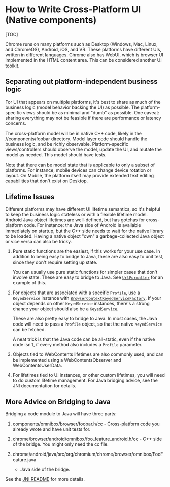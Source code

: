 # How to Write Cross-Platform UI (Native components)

[TOC]

Chrome runs on many platforms such as Desktop (Windows, Mac, Linux, and
ChromeOS), Android, iOS, and VR. These platforms have different UIs, written in
different languages. Chrome also has WebUI, which is browser UI implemented in
the HTML content area. This can be considered another UI toolkit.

## Separating out platform-independent business logic

For UI that appears on multiple platforms, it's best to share as much of the
business logic (model behavior backing the UI) as possible. The
platform-specific views should be as minimal and "dumb" as possible. One caveat:
sharing everything may not be feasible if there are performance or latency
concerns.

The cross-platform model will be in native C++ code, likely in the
//components/foobar directory. Model layer code should handle the business
logic, and be richly observable. Platform-specific views/controllers should
observe the model, update the UI, and mutate the model as needed. This model
should have tests.

Note that there can be model state that is applicable to only a subset of
platforms. For instance, mobile devices can change device rotation or layout. On
Mobile, the platform itself may provide extended text editing capabilities that
don't exist on Desktop.

## Lifetime Issues

Different platforms may have different UI lifetime semantics, so it's helpful to
keep the business logic stateless or with a flexible lifetime model. Android
Java object lifetimes are well-defined, but has gotchas for cross-platform code.
For instance: the Java side of Android is available immediately on startup, but
the C++ side needs to wait for the native library to be loaded. Having a native
object "own" a garbage-collected Java object or vice versa can also be tricky.

 1. Pure static functions are the easiest, if this works for your use case. In
    addition to being easy to bridge to Java, these are also easy to unit test,
    since they don't require setting up state.

    You can usually use pure static functions for simpler cases that don't
    involve state. These are easy to bridge to Java. See
    [`UrlFormatter`](https://cs.chromium.org/chromium/src/components/url_formatter/android/java/src/org/chromium/components/url_formatter/UrlFormatter.java)
    for an example of this.

 2. For objects that are associated with a specific `Profile`, use a
    `KeyedService` instance with
    [`BrowserContextKeyedServiceFactory`](https://cs.chromium.org/chromium/src/components/keyed_service/content/browser_context_keyed_service_factory.h).
    If your object depends on other `KeyedService` instances, there's a strong
    chance your object should also be a `KeyedService`. 

    These are also pretty easy to bridge to Java. In most cases, the Java code
    will need to pass a `Profile` object, so that the native `KeyedService` can
    be fetched.

    A neat trick is that the Java code can be all-static, even if the native
    code isn't, if every method also includes a `Profile` parameter.

 3. Objects tied to WebContents lifetimes are also commonly used, and can be
    implemented using a WebContentsObserver and WebContentsUserData.

 4. For lifetimes tied to UI instances, or other custom lifetimes, you will need
    to do custom lifetime management. For Java bridging advice, see the JNI
    documentation for details.

## More Advice on Bridging to Java

Bridging a code module to Java will have three parts:

 1. components/omnibox/browser/foobar.h/cc - Cross-platform code you already
    wrote and have unit tests for.

 2. chrome/browser/android/omnibox/foo_feature_android.h/cc - C++ side of the
    bridge. You might only need the cc file.

 3. chrome/android/java/src/org/chromium/chrome/browser/omnibox/FooFeature.java
    - Java side of the bridge.

See the [JNI README](../base/android/jni_generator/README.md) for more details.
